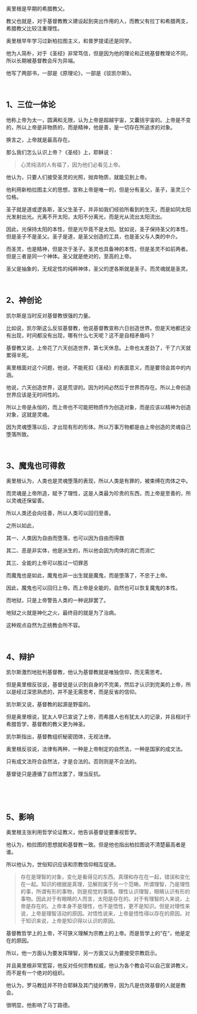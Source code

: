 <p>奥里根是早期的希腊教父。</p><p>教父也就是，对于基督教教义建设起到突出作用的人，而教父有拉丁和希腊两支，希腊教父比较注重理性。</p><p>奥里根早年学习过新柏拉图主义，和普罗提诺还是同学。</p><p>他为人简朴，对于《圣经》非常笃信，但是因为他的理论和正统基督教理论不同，所以长期被基督教会斥为异端。</p><p>他写了两部书，一部是《原理论》，一部是《驳凯尔斯》。</p><p><br></p><h2>1、三位一体论</h2><p>他称上帝为太一，圆满和无限，认为上帝是超越宇宙，又囊括宇宙的。上帝是不变的，所以上帝是非物质的，而是精神，他是善，是一切存在所追求的对象。</p><p>换言之，上帝就是最高存在。</p><p>那么我们怎么认识上帝？《圣经》上，耶稣说：</p><blockquote>心灵纯洁的人有福了，因为他们必看见上帝。</blockquote><p>他认为，只要人们接受圣灵的光照，抛弃物质，就能见到上帝。</p><p>他利用新柏拉图主义的思想，宣称上帝是唯一的，但是分有圣父，圣子，圣灵三个位格。</p><p>圣子就是道或逻各斯，圣父生圣子，并非如我们经验所看到的生灭，而是如同太阳光发射出光。光离不开太阳，太阳不分离光，而是光从流出太阳流出。</p><p>因此，光保持太阳的本性，但是光毕竟不是太阳。犹如说，圣子保持圣父的本性，但是圣子不是圣父。圣子是道，是圣父创造的工具，也是圣父与人类的中介。</p><p>而圣灵，也是精神，但是次于圣子。圣灵也具备神的本性，但是圣灵不如前两者。但是三者是同一个神体。圣父就是绝对的，至高的上帝。</p><p>圣父是抽象的，无规定性的纯粹神体，圣父的逻各斯就是圣子。而灵魂就是圣灵。</p><p><br></p><h2>2、神创论</h2><p>凯尔斯是当时反对基督教很强的力量。</p><p>比如说，凯尔斯这么反驳基督教，他说基督教宣称六日创造世界。但是天地都还没有出现，时间都没有出现，哪有什么七天呢？这不是自相矛盾吗？</p><p>基督教又说，上帝花了六天创造世界，第七天休息。上帝也太差劲了，干了六天就累得半死。</p><p>奥里根面对这个问题，他说，不能死扣《圣经》的表面意义，而是要领会其中的内涵。</p><p>他说，六天创造世界，这是荒谬的。因为时间必然后于世界而存在。所以上帝创造世界应该是无时间性的。</p><p>所以上帝是永恒的，而上帝也不可能把物质作为创造对象，而是应该以精神为创造对象，这就是灵魂。</p><p>因为灵魂堕落以后，才出现有形的形体。所以万事万物都是由上帝创造的灵魂自己堕落所致。</p><p><br></p><h2>3、魔鬼也可得救</h2><p>奥里根认为，人类也是灵魂堕落的表现，所以人类是有罪的，被束缚在肉体之中。</p><p>而灵魂是上帝所造，赋予了理性，这是人类最为珍贵的东西，而上帝是至善的，所以灵魂还保留善。</p><p>所以人类还会向往善，所以人类可以回归至善。</p><p>之所以如此，</p><p>其一、人类因为自由而堕落，也可以因为自由而得救</p><p>其二、恶是非实体，他是派生的，所以他会因为肉体的消亡而消亡</p><p>其三、全能的上帝可以胜过一切罪恶</p><p>而魔鬼也是如此，魔鬼也非一出生就是魔鬼，而是堕落了，不忠于上帝。</p><p>因此，魔鬼也可以回归上帝。而上帝是全能的，自然也可以恢复魔鬼的本性。</p><p>而地狱，只是上帝警告人类的一种说辞罢了。</p><p>地狱之火就是神化之火，最终目的就是为了治病。</p><p>这种观点自然为正统教会所不容。</p><p><br></p><h2>4、辩护</h2><p>凯尔斯激烈地批判基督教，他认为基督教就是唯独信仰，而无需思考。</p><p>但是奥里根反驳说，基督徒是认识到自身的不完美，然后才认识到完美的上帝，所以是经过深思熟虑的，并不是无需思考，而是反省的信仰。</p><p>凯尔斯又说，基督教的起源是野蛮的。</p><p>但是奥里根说，犹太人早已宣说了上帝，而希腊人也有犹太人的记录，并且相对于希腊哲学，基督教的教义更为神圣。</p><p>凯尔斯指出，基督教组织秘密团体，无视法律。</p><p>奥里根反驳说，法律有两种，一种是上帝制定的自然法，一种是国家的成文法。</p><p>只有成文法符合自然法，才是合法的。否则则是不合法的。</p><p>基督徒只是遵循了自然法罢了，理当反抗。</p><p><br></p><p><br></p><h2>5、影响</h2><p>奥里根主张利用哲学论证教义，他告诉基督徒要重视哲学。</p><p>他认为，柏拉图的思想就和基督教一致。但是他也指出柏拉图说不清楚最高者是谁。</p><p>所以他认为，世俗知识应该和宗教信仰相互促进。</p><blockquote>存在是理智的对象，变化是看得见的东西。真理和存在在一起，错误和变化在一起。知识的根据是真理，见解则属于另一个范畴。所谓理智，乃是理性的事，所谓有形的事物，则是视觉的事情。理性认识理智，眼睛认识有形的事物。因此对于有眼睛的人而言，太阳是存在的。对于有理智的人来说，上帝是存在的。上帝本身不是理性，也不是悟性，更不是知识。但是对理性来说，上帝是理智活动的原因。对悟性说来，上帝是悟性得以存在的原因。对于知识来说，上帝是知识得以认识的原因。</blockquote><p>基督教哲学上的上帝，不可狭义理解为宗教上的上帝。而是哲学上的”在“，他是定在的原因。</p><p>所以，他一方面认为要发挥理智，另一方面又认为要接受宗教启示。</p><p>并且奥里根非常宽容，他反对任何宗教权威，他认为各个教会可以自己宣讲教义，而不是有一个绝对的组织。</p><p>他认为，罗马教廷并不符合耶稣及其门徒的教导，因为凡是仿效基督的人就是教会。</p><p>很明显，他影响了马丁路德。</p><p></p>